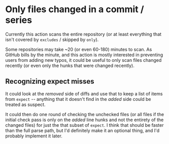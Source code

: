 # Only files changed in a commit / series

Currently this action scans the entire repository (or at least everything that isn't covered by `excludes` / skipped by `only`).

Some repositories may take ~20 (or even 60-180) minutes to scan. As GitHub bills by the minute, and this action is mostly interested in preventing users from adding new typos, it could be useful to only scan files changed recently (or even only the hunks that were changed recently).

## Recognizing expect misses

It could look at the _removed_ side of diffs and use that to keep a list of items from `expect` -- anything that it doesn't find in the _added_ side could be treated as suspect.

It could then do one round of checking the unchecked files (or all files if the initial check pass is only on the _added_ line hunks and not the entirety of the changed files) for just the that subset of `expect`. I think that should be faster than the full parse path, but I'd definitely make it an optional thing, and I'd probably implement it later.
